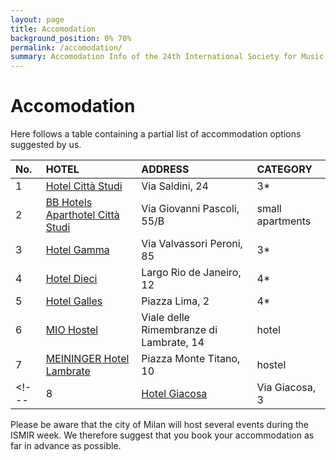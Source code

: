 ```yaml
---
layout: page
title: Accomodation
background_position: 0% 70%
permalink: /accomodation/
summary: Accomodation Info of the 24th International Society for Music Information Retrieval Conference
---
```


# Accomodation

Here follows a table containing a partial list of accommodation options suggested by us.

| No.  | HOTEL  | ADDRESS | CATEGORY |                                     
|:------------------|:------------------|:------------------|:------------------|
|1| [Hotel Città Studi](https://hotelcittastudi.it/index-en.html#!/page_home) | Via Saldini, 24   | 3*   | 
|2| [BB Hotels Aparthotel Città Studi](https://bbhotels.it/aparthotel-citta-studi/) | Via Giovanni Pascoli, 55/B   | small apartments   | 
|3| [Hotel Gamma](https://hotelgammamilano.it/it/) | Via Valvassori Peroni, 85   | 3*   | 
|4| [Hotel Dieci](http://www.hoteldieci.it/) | Largo Rio de Janeiro, 12   | 4*   | 
|5| [Hotel Galles](https://www.gruppouna.it/unahotels/unahotels-galles-milano) | Piazza Lima, 2  | 4*   | 
|6| [MIO Hostel](https://miohostel.com) | Viale delle Rimembranze di Lambrate, 14   | hotel   | 
|7| [MEININGER Hotel Lambrate](https://www.meininger-hotels.com/en/hotels/milan/hotel-milan-lambrate/?utm_source=gmb&utm_medium=referral&utm_campaign=MIL-MT&utm_content=website) | Piazza Monte Titano, 10   | hostel   | 
<!---|8| [Hotel Giacosa](https://hotelgiacosa.com/) | Via Giacosa, 3   | 3*   | --->

Please be aware that the city of Milan will host several events during the ISMIR week. 
We therefore suggest that you book your accommodation as far in advance as possible.

